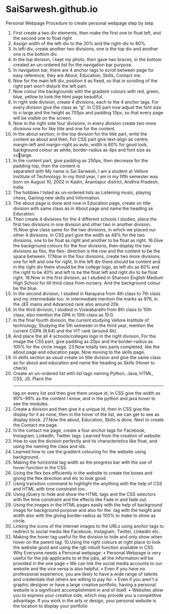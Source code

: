 # SaiSarwesh.github.io
Personal Webpage
Procedure to create personal webpage step by step
 1. First create a two div elements, then make the first one to float left, and 
the second one to float right
2. Assign width of the left-div to the 20% and the right-div to 80%.
3. In left-div, create another two divisions, one is the top div and another 
one is the bottom div.
4. In the top division, I kept my photo, then gave two braces, in the bottom 
created an un-ordered list for the navigation bar purpose.
5. In navigation bar, there are 4 anchor tags to scroll between page for 
easy reference, they are About, Education, Skills, Contact me.
6. Now for the main left div, position it as fixed, so that in scrolling of the 
right part won’t disturb the left part.
7. Now colour the backgrounds with the gradient colours with red, green, 
blue, yellow to look the html page beautiful.
8. In right side division, create 4 divisions, each to the 4 anchor tags. For 
every division give the class as “g”. In CSS part now adjust the font size 
to x-large and the height as 705px and padding 10px, so that every page 
will be visible on the screen.
9. Now in the right side four divisions, in every division create two more 
divisions one for like title and one for the content.
10. In the about section, in the top division for the title part, write the 
content as about and then, For CSS part give text-align as centre, 
margin-left and margin-right as auto, width is 80% for good look, 
background colour as white, border-radius as 4px and font size as xxlarge.
11. In the content part, give padding as 250px, then decrease for the 
padding-top, then the content is <br> separated with My name is Sai 
Sarwesh, I am a student at Vellore Institute of Technology. In my third 
year, I am in my fifth semester was born on August 10, 2002 in Kadiri, 
Anantapur district, Andhra Pradesh, India.
12. The hobbies I listed as un-ordered lists as Listening music, playing chess, 
Gaining new skills and Information.
13. The about page is done and now in Education page, create on title 
division with same class as in About page and name the heading as 
Education.
14. Then create 4 divisions for the 4 different schools I studies, place the 
first two divisions in one division and other two in another division.
15.Now give class same for the two divisions, in which we placed our other 
4 divisions. In CSS part give the width as 48% for the two divisions, one 
to be float as right and another to be float as right.
16.Give the background colours for the four divisions, then display the two 
divisions as flex, the flex- direction is the row and the content to be the 
space between.
17.Now in the four divisions, create two more divisions, one for left and 
one for right, In the left div there should be content and in the right div 
there should be the college logo, as left div as 60% and the right to be 
40% and left to be the float left and right div to be float right.
18.Now in the first division, as I studied in Sharoon English Medium High 
School for till third class from nursery. And the background colour be 
the blue.
19. In the second division, I studied in Narayana from 4th class to 7th class 
and my intermediate too. In intermediate mention the marks as 976, in 
the JEE mains and Advanced rank also around 20k.
20. In the third division, I studied in Viswabarathi from 8th class to 10th class, 
also mention the GPA in 10th class as 10.0.
21. In the final fourth division, the current studying Vellore Institute of 
technology, Studying the 5th semester in the third year, mention the 
current CGPA (8.64) and the VIT rank (around 4k).
22. And place the all 4 schools/colleges logo in the right division, For the 
image the CSS part, give padding as 20px and the border-radius as 100% 
for the circle image.
23.Now totally two parts completed, like the about page and education 
page, Now moving to the skills page.
24. In skills section as usual create on title division and give the same class 
as for about and education and name the heading as Skills (Hover to 
check)
25. Create an un-ordered list with list tags naming Python, Java, HTML, CSS, 
JS. Place the <hr> tag on every list and then give them unique id, In CSS 
give the width as 90%-99% as the content I know, and in the python and 
java hover to see the modules.
26. Create a division and then give it a unique Id, then In CSS give the 
display for it as none, then in the hover of the list, we can get to see as 
display block.
27.Now the about, Education, Skills is done. Next to create the Contact me 
page.
28. In the contact me page, create a four anchor tags for Facebook, 
Instagram, LinkedIn, Twitter tags.
Learned from the creation of website:
1. How to use the division perfectly and its characteristics like float, and 
using the naming the class and ids.
2. Learned how to use the gradient colouring for the website using 
background.
3. Making the horizontal tag width as the progress bar with the use of 
hover function in the CSS.
4. Using the flex box efficiently in the website to create the boxes and 
giving the flex direction and etc to look good.
5. Using transition command to highlight the anything with the help of CSS 
and HTML with time constraint too.
6. Using jQuery to hide and show the HTML tags and the CSS selectors with 
the time constraint and the effects like Fade in and fade out.
7. Using the images in the HTML pages easily with the help of background 
image for background purpose and also for the <img> tag with the 
height and width also with the giving border-radius as 100% to make to 
show as circle.
8. Linking the icons of the internet images to the URLs using anchor tags to 
redirect to social media like Facebook, Instagram, Twitter, LinkedIn etc.
9. Making the hover tag useful for the division to hide and only show when 
hover on the parent tag.
10.Using the right colours at right place to look the website good and using 
the rgb inbuilt function available in CSS.
Why Everyone needs a Personal webpage:
• Personal Webpage is very useful for the job applicants to et the jobs, all 
the information will be provided in the one page
• We can link the social media accounts to our website and the vice versa 
is also helpful.
• Even if you have no professional experience, you are likely to have a 
wide range of talents and credentials that others are willing to pay for.
• Even if you aren't a graphic designer or have a large creative portfolio, 
having a personal website is a significant accomplishment in and of 
itself.
• Websites allow you to express your creative side, which may provide 
you a competitive advantage. If you work in the arts or design, your 
personal website is the location to display your portfolio
